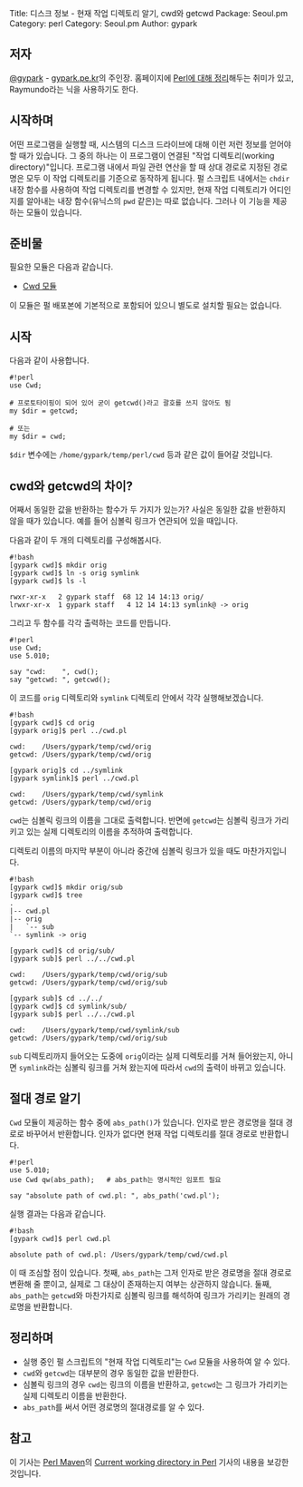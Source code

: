 Title:    디스크 정보 - 현재 작업 디렉토리 알기, cwd와 getcwd
Package:  Seoul.pm
Category: perl
Category: Seoul.pm
Author:   gypark

저자
-----

[@gypark][twitter-gypark] - [gypark.pe.kr][gypark-home]의 주인장.
홈페이지에 [Perl에 대해 정리][gypark-perl]해두는 취미가 있고, Raymundo라는 닉을 사용하기도 한다.


시작하며
---------

어떤 프로그램을 실행할 때, 시스템의 디스크 드라이브에 대해 이런 저런 정보를
얻어야 할 때가 있습니다. 그 중의 하나는 이 프로그램이 연결된
"작업 디렉토리(working directory)"입니다. 프로그램 내에서 파일 관련 연산을 할 때
상대 경로로 지정된 경로명은 모두 이 작업 디렉토리를 기준으로 동작하게 됩니다.
펄 스크립트 내에서는 `chdir` 내장 함수를 사용하여 작업 디렉토리를 변경할 수 있지만,
현재 작업 디렉토리가 어디인지를 알아내는 내장 함수(유닉스의 `pwd` 같은)는 따로 없습니다.
그러나 이 기능을 제공하는 모듈이 있습니다.



준비물
-------

필요한 모듈은 다음과 같습니다.

- [Cwd 모듈][perldoc-cwd]

이 모듈은 펄 배포본에 기본적으로 포함되어 있으니 별도로 설치할 필요는 없습니다.



시작
-------------

다음과 같이 사용합니다.

    #!perl
    use Cwd;

    # 프로토타이핑이 되어 있어 굳이 getcwd()라고 괄호를 쓰지 않아도 됨
    my $dir = getcwd;

    # 또는
    my $dir = cwd;

`$dir` 변수에는 `/home/gypark/temp/perl/cwd` 등과 같은 값이 들어갈 것입니다.



cwd와 getcwd의 차이?
---------------------

어째서 동일한 값을 반환하는 함수가 두 가지가 있는가? 사실은 동일한 값을 반환하지
않을 때가 있습니다. 예를 들어 심볼릭 링크가 연관되어 있을 때입니다.

다음과 같이 두 개의 디렉토리를 구성해봅시다.

    #!bash
    [gypark cwd]$ mkdir orig
    [gypark cwd]$ ln -s orig symlink
    [gypark cwd]$ ls -l

    rwxr-xr-x   2 gypark staff  68 12 14 14:13 orig/
    lrwxr-xr-x  1 gypark staff   4 12 14 14:13 symlink@ -> orig

그리고 두 함수를 각각 출력하는 코드를 만듭니다.

    #!perl
    use Cwd;
    use 5.010;

    say "cwd:    ", cwd();
    say "getcwd: ", getcwd();

이 코드를 `orig` 디렉토리와 `symlink` 디렉토리 안에서 각각 실행해보겠습니다.

    #!bash
    [gypark cwd]$ cd orig
    [gypark orig]$ perl ../cwd.pl

    cwd:    /Users/gypark/temp/cwd/orig
    getcwd: /Users/gypark/temp/cwd/orig

    [gypark orig]$ cd ../symlink
    [gypark symlink]$ perl ../cwd.pl

    cwd:    /Users/gypark/temp/cwd/symlink
    getcwd: /Users/gypark/temp/cwd/orig
    
`cwd`는 심볼릭 링크의 이름을 그대로 출력합니다. 반면에 `getcwd`는 심볼릭 링크가 가리키고
있는 실제 디렉토리의 이름을 추적하여 출력합니다.

디렉토리 이름의 마지막 부분이 아니라 중간에 심볼릭 링크가 있을 때도 마찬가지입니다.

    
    #!bash
    [gypark cwd]$ mkdir orig/sub
    [gypark cwd]$ tree
    .
    |-- cwd.pl
    |-- orig
    |   `-- sub
    `-- symlink -> orig

    [gypark cwd]$ cd orig/sub/
    [gypark sub]$ perl ../../cwd.pl
    
    cwd:    /Users/gypark/temp/cwd/orig/sub
    getcwd: /Users/gypark/temp/cwd/orig/sub
    
    [gypark sub]$ cd ../../
    [gypark cwd]$ cd symlink/sub/
    [gypark sub]$ perl ../../cwd.pl
    
    cwd:    /Users/gypark/temp/cwd/symlink/sub
    getcwd: /Users/gypark/temp/cwd/orig/sub

`sub` 디렉토리까지 들어오는 도중에 `orig`이라는 실제 디렉토리를 거쳐 들어왔는지,
아니면 `symlink`라는 심볼릭 링크를 거쳐 왔는지에 따라서 `cwd`의 출력이 바뀌고 있습니다.


절대 경로 알기
---------------

`Cwd` 모듈이 제공하는 함수 중에 `abs_path()`가 있습니다. 인자로 받은 경로명을
절대 경로로 바꾸어서 반환합니다. 인자가 없다면 현재 작업 디렉토리를 절대 경로로
반환합니다.

    #!perl
    use 5.010;
    use Cwd qw(abs_path);   # abs_path는 명시적인 임포트 필요
    
    say "absolute path of cwd.pl: ", abs_path('cwd.pl');

실행 결과는 다음과 같습니다.

    #!bash
    [gypark cwd]$ perl cwd.pl
    
    absolute path of cwd.pl: /Users/gypark/temp/cwd/cwd.pl

이 때 조심할 점이 있습니다.
첫째, `abs_path`는 그저 인자로 받은 경로명을 절대 경로로 변환해 줄 뿐이고,
실제로 그 대상이 존재하는지 여부는 상관하지 않습니다.
둘째, `abs_path`는 `getcwd`와 마찬가지로 심볼릭 링크를 해석하여 링크가 가리키는
원래의 경로명을 반환합니다.




정리하며
---------

* 실행 중인 펄 스크립트의 "현재 작업 디렉토리"는 `Cwd` 모듈을 사용하여 알 수 있다.
* `cwd`와 `getcwd`는 대부분의 경우 동일한 값을 반환한다.
* 심볼릭 링크의 경우 `cwd`는 링크의 이름을 반환하고, `getcwd`는 그 링크가 가리키는
실제 디렉토리 이름을 반환한다.
* `abs_path`를 써서 어떤 경로명의 절대경로를 알 수 있다.



참고
---------
이 기사는 [Perl Maven](http://perlmaven.com)의
[Current working directory in Perl](http://perlmaven.com/pro/current-working-directory)
기사의 내용을 보강한 것입니다.


[gypark-home]:                  http://gypark.pe.kr
[gypark-perl]:                  http://gypark.pe.kr/wiki/Perl
[perldoc-cwd]:                  http://perldoc.perl.org/Cwd.html
[twitter-gypark]:               http://twitter.com/gypark
